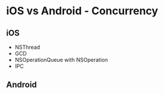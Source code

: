 iOS vs Android - Concurrency
======


## iOS

* NSThread
* GCD
* NSOperationQueue with NSOperation
* IPC

## Android

